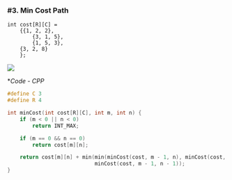 ### #3. Min Cost Path

```
int cost[R][C] = 
    {{1, 2, 2},
		{3, 1, 5},
		{1, 5, 3}, 
    {3, 2, 8}
	};
```

<img src="https://www.geeksforgeeks.org/wp-content/uploads/dp2.png">

**Code - CPP*
```cpp
#define C 3
#define R 4

int minCost(int cost[R][C], int m, int n) {
	if (m < 0 || n < 0)
		return INT_MAX;

	if (m == 0 && n == 0)
		return cost[m][n];

	return cost[m][n] + min(min(minCost(cost, m - 1, n), minCost(cost, m, n - 1)),
	                        minCost(cost, m - 1, n - 1));
}
```
